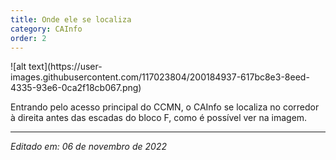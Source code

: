 ```yaml
---
title: Onde ele se localiza
category: CAInfo
order: 2
---
```


<TEXTO>
  ![alt text](https://user-images.githubusercontent.com/117023804/200184937-617bc8e3-8eed-4335-93e6-0ca2f18cb067.png)
  
  Entrando pelo acesso principal do CCMN, o CAInfo se localiza no corredor à direita antes das escadas do bloco F, como é possível ver na imagem.

---

*Editado em: 06 de novembro de 2022*
